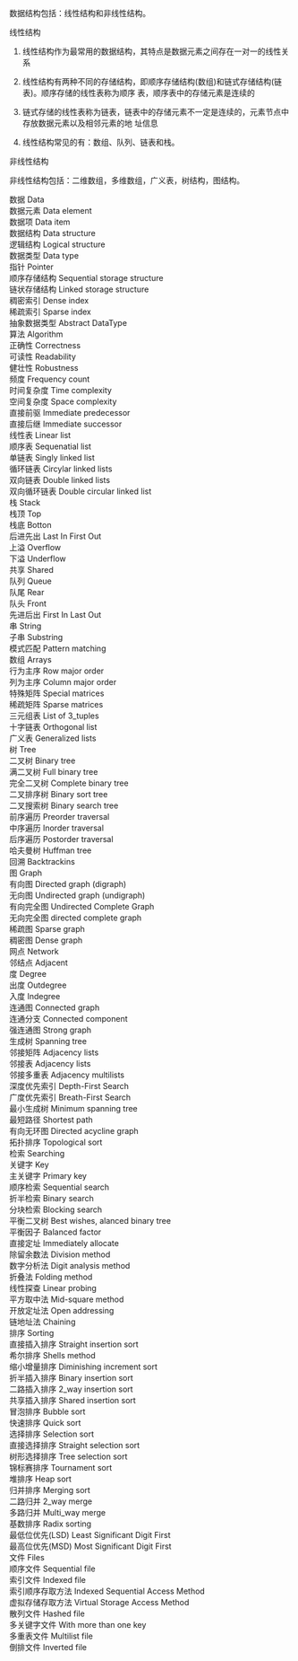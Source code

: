 数据结构包括：线性结构和非线性结构。

线性结构
1) 线性结构作为最常用的数据结构，其特点是数据元素之间存在一对一的线性关系 

2) 线性结构有两种不同的存储结构，即顺序存储结构(数组)和链式存储结构(链表)。顺序存储的线性表称为顺序
表，顺序表中的存储元素是连续的

 3) 链式存储的线性表称为链表，链表中的存储元素不一定是连续的，元素节点中存放数据元素以及相邻元素的地
址信息

 4) 线性结构常见的有：数组、队列、链表和栈。

非线性结构

非线性结构包括：二维数组，多维数组，广义表，树结构，图结构。











数据   Data  			  
数据元素   Data   element  			  
数据项   Data   item  			  
数据结构   Data   structure  			  
逻辑结构   Logical   structure  			  
数据类型   Data   type  			  
指针   Pointer  			  
顺序存储结构   Sequential   storage   structure  			  
链状存储结构   Linked   storage   structure  			  
稠密索引   Dense   index  			  
稀疏索引   Sparse   index  			  
抽象数据类型   Abstract   DataType  			  
算法   Algorithm  			  
正确性   Correctness  			  
可读性   Readability  			  
健壮性   Robustness  			  
频度   Frequency   count			  
时间复杂度   Time   complexity			  
空间复杂度   Space   complexity			  
直接前驱   Immediate   predecessor			  
直接后继   Immediate   successor			  
线性表   Linear   list			  
顺序表   Sequenatial   list			  
单链表   Singly   linked   list			  
循环链表   Circylar   linked   lists			  
双向链表   Double   linked   lists			  
双向循环链表   Double   circular   linked   list			  
栈   Stack			  
栈顶   Top			  
栈底   Botton			  
后进先出   Last   In   First   Out			  
上溢   Overflow			  
下溢   Underflow			  
共享   Shared			  
队列   Queue			  
队尾   Rear			  
队头   Front			  
先进后出   First   In   Last   Out			  
串   String			  
子串   Substring			  
模式匹配   Pattern   matching			  
数组   Arrays			  
行为主序   Row   major   order			  
列为主序   Column   major   order			  
特殊矩阵   Special   matrices			  
稀疏矩阵   Sparse   matrices			  
三元组表   List   of   3_tuples			  
十字链表   Orthogonal   list			  
广义表   Generalized   lists			  
树   Tree			  
二叉树   Binary   tree			  
满二叉树   Full   binary   tree			  
完全二叉树   Complete   binary   tree			  
二叉排序树   Binary   sort   tree			  
二叉搜索树   Binary   search   tree			  
前序遍历   Preorder   traversal			  
中序遍历   Inorder   traversal			  
后序遍历   Postorder   traversal			  
哈夫曼树   Huffman   tree			  
回溯   Backtrackins			  
图   Graph			  
有向图   Directed   graph   (digraph)			  
无向图   Undirected   graph   (undigraph)			  
有向完全图   Undirected   Complete   Graph			  
无向完全图   directed   complete   graph			  
稀疏图   Sparse   graph			  
稠密图   Dense   graph			  
网点   Network			  
邻结点   Adjacent			  
度   Degree			  
出度   Outdegree			  
入度   Indegree			  
连通图   Connected   graph			  
连通分支   Connected   component			  
强连通图   Strong   graph			  
生成树   Spanning   tree			  
邻接矩阵   Adjacency   lists			  
邻接表   Adjacency   lists			  
邻接多重表   Adjacency   multilists			  
深度优先索引   Depth-First   Search			  
广度优先索引   Breath-First   Search			  
最小生成树   Minimum   spanning   tree			  
最短路径   Shortest   path			  
有向无环图   Directed   acycline   graph			  
拓扑排序   Topological   sort			  
检索   Searching			  
关键字   Key			  
主关键字   Primary   key			  
顺序检索   Sequential   search			  
折半检索   Binary   search			  
分块检索   Blocking   search			  
平衡二叉树   Best   wishes,   alanced   binary   tree			  
平衡因子   Balanced   factor			  
直接定址   Immediately   allocate			  
除留余数法   Division   method			  
数字分析法   Digit   analysis   method			  
折叠法   Folding   method			  
线性探查   Linear   probing			  
平方取中法   Mid-square   method			  
开放定址法   Open   addressing			  
链地址法   Chaining			  
排序   Sorting			  
直接插入排序   Straight   insertion   sort			  
希尔排序   Shells   method			  
缩小增量排序   Diminishing   increment   sort			  
折半插入排序   Binary   insertion   sort			  
二路插入排序   2_way   insertion   sort			  
共享插入排序   Shared   insertion   sort			  
冒泡排序   Bubble   sort			  
快速排序   Quick   sort			  
选择排序   Selection   sort			  
直接选择排序   Straight   selection   sort			  
树形选择排序   Tree   selection   sort			  
锦标赛排序   Tournament   sort			  
堆排序   Heap   sort			  
归并排序   Merging   sort			  
二路归并   2_way   merge			  
多路归并   Multi_way   merge			  
基数排序   Radix   sorting			  
最低位优先(LSD)   Least   Significant   Digit   First			  
最高位优先(MSD)   Most   Significant   Digit   First			  
文件   Files			  
顺序文件   Sequential   file			  
索引文件   Indexed   file			  
索引顺序存取方法   Indexed   Sequential   Access   Method			  
虚拟存储存取方法   Virtual   Storage   Access   Method			  
散列文件   Hashed   file			  
多关键字文件   With   more   than   one   key			  
多重表文件   Multilist   file			  
倒排文件   Inverted   file			  